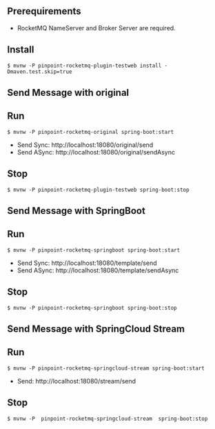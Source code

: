 
## Prerequirements

- RocketMQ NameServer and Broker Server are required.

## Install
```
$ mvnw -P pinpoint-rocketmq-plugin-testweb install -Dmaven.test.skip=true
```

## Send Message with original
## Run
```
$ mvnw -P pinpoint-rocketmq-original spring-boot:start
```
- Send Sync: http://localhost:18080/original/send
- Send ASync: http://localhost:18080/original/sendAsync

## Stop
```
$ mvnw -P pinpoint-rocketmq-plugin-testweb spring-boot:stop
```

## Send Message with SpringBoot
## Run
```
$ mvnw -P pinpoint-rocketmq-springboot spring-boot:start
```
- Send Sync: http://localhost:18080/template/send
- Send ASync: http://localhost:18080/template/sendAsync
## Stop
```
$ mvnw -P pinpoint-rocketmq-springboot spring-boot:stop
```

## Send Message with SpringCloud Stream
## Run
```
$ mvnw -P pinpoint-rocketmq-springcloud-stream spring-boot:start
```
- Send: http://localhost:18080/stream/send
## Stop
```
$ mvnw -P  pinpoint-rocketmq-springcloud-stream  spring-boot:stop
```

